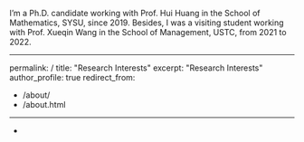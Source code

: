 I’m a Ph.D. candidate working with Prof. Hui Huang in the School of Mathematics, SYSU, since 2019. Besides, I was a visiting student working with Prof. Xueqin Wang in the School of Management, USTC, from 2021 to 2022.

---
permalink: /
title: "Research Interests"
excerpt: "Research Interests"
author_profile: true
redirect_from: 
  - /about/
  - /about.html
---

- 
